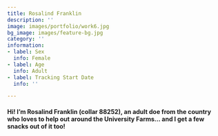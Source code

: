 ```yaml
---
title: Rosalind Franklin
description: ''
image: images/portfolio/work6.jpg
bg_image: images/feature-bg.jpg
category: ''
information:
- label: Sex
  info: Female
- label: Age
  info: Adult
- label: Tracking Start Date
  info: ''

---
```

#### Hi! I’m Rosalind Franklin (collar 88252), an adult doe from the country who loves to help out around the University Farms… and I get a few snacks out of it too!